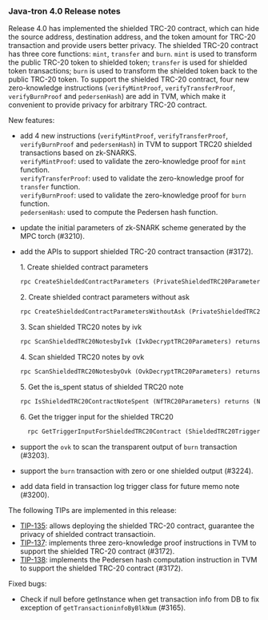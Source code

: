 ### Java-tron 4.0 Release notes



Release 4.0 has implemented the shielded TRC-20 contract, which can hide the source address, destination address, and the token amount for TRC-20 transaction and provide users better privacy.  The shielded TRC-20 contract has three core functions: `mint`, `transfer` and `burn`. `mint` is used to transform the public TRC-20 token to shielded token; `transfer` is used for shielded token transactions; `burn` is used to transform the shielded token back to the public TRC-20 token. To support the shielded TRC-20 contract,  four new zero-knowledge instructions (`verifyMintProof`, `verifyTransferProof`, `verifyBurnProof` and `pedersenHash`) are add in TVM, which make it convenient to provide privacy for arbitrary TRC-20 contract.


New features:
 - add 4 new instructions (`verifyMintProof`, `verifyTransferProof`, `verifyBurnProof` and `pedersenHash`) in TVM to support TRC20 shielded transactions based on zk-SNARKS.  
 `verifyMintProof`: used to validate the zero-knowledge proof for `mint` function.  
 `verifyTransferProof`: used to validate the zero-knowledge proof for `transfer` function.  
 `verifyBurnProof`: used to validate  the zero-knowledge proof for `burn` function.  
 `pedersenHash`: used to compute the Pedersen hash function.

- update the initial parameters of zk-SNARK scheme generated by the MPC torch (#3210). 


- add the APIs to support shielded TRC-20 contract transaction (#3172).

   1.&nbsp;Create shielded contract parameters

  ```protobuf
  rpc CreateShieldedContractParameters (PrivateShieldedTRC20Parameters) returns (ShieldedTRC20Parameters) {}
  ```
  2.&nbsp;Create shielded contract parameters without ask

  ```protobuf
  rpc CreateShieldedContractParametersWithoutAsk (PrivateShieldedTRC20ParametersWithoutAsk) returns (ShieldedTRC20Parameters) {}
  ```
  3.&nbsp;Scan shielded TRC20 notes by ivk

  ```protobuf
  rpc ScanShieldedTRC20NotesbyIvk (IvkDecryptTRC20Parameters) returns (DecryptNotesTRC20) {}
  ```
  4.&nbsp;Scan shielded TRC20 notes by ovk

  ```protobuf
  rpc ScanShieldedTRC20NotesbyOvk (OvkDecryptTRC20Parameters) returns (DecryptNotesTRC20) {}
  ```
  5.&nbsp;Get the is_spent status of shielded TRC20 note

  ```protobuf
  rpc IsShieldedTRC20ContractNoteSpent (NfTRC20Parameters) returns (NullifierResult) {}
  ```
  6.&nbsp;Get the trigger input for the shielded TRC20

  ```protobuf
    rpc GetTriggerInputForShieldedTRC20Contract (ShieldedTRC20TriggerContractParameters) returns (BytesMessage) {}
  ```

- support the `ovk` to scan the transparent output of  `burn` transaction (#3203). 

- support the `burn` transaction with zero or one shielded output (#3224).

- add data field in transaction log trigger class for future memo note (#3200).

The following TIPs are implemented in this release:

- [TIP-135](https://github.com/tronprotocol/tips/blob/master/tip-135.md): allows deploying the shielded TRC-20 contract, guarantee the privacy of shielded contract transactioin.
- [ TIP-137](https://github.com/tronprotocol/tips/blob/master/tip-137.md): implements three zero-knowledge proof instructions in TVM to support the shielded TRC-20 contract (#3172).
- [TIP-138](https://github.com/tronprotocol/tips/blob/master/tip-138.md): implements the Pedersen hash computation instruction in TVM to support the shielded TRC-20 contract (#3172).

Fixed bugs:

- Check if null before getInstance when get transaction info from DB to fix exception of `getTransactioninfoByBlkNum` (#3165).
